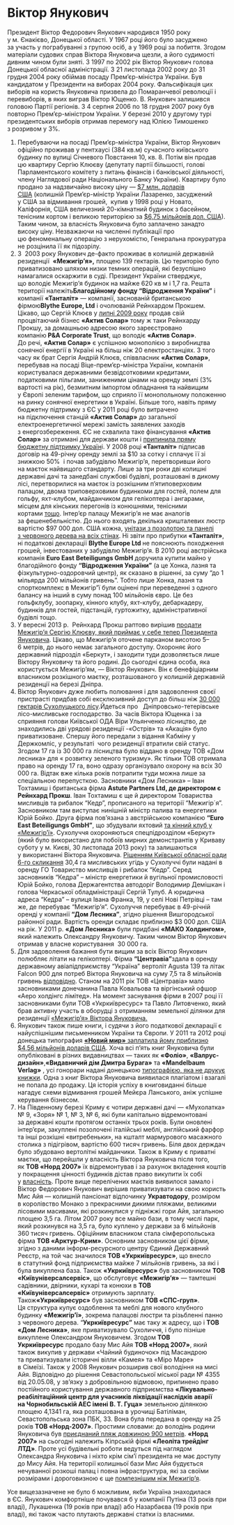 Віктор Янукович
===============

Президент Віктор Федорович Янукович народився 1950 року у м.&nbsp;Єнакієво, Донецької області. У 1967 році його було засуджено за участь у пограбуванні з групою осіб, а у 1969 році за побиття. Згодом матеріали судових справ Віктора Януковича щезли, а його судимості дивним чином були зняті. З 1997 по 2002 рік Віктор Янукович голова Донецької обласної адміністрації. З 21 листопада 2002 року до 31 грудня 2004 року обіймав посаду Прем’єр-міністра України. Був кандидатом у Президенти на виборах 2004 року. Фальсифікація цих виборів на користь Януковича призвела до Помаранчевої революції і перевиборів, в яких виграв Віктор Ющенко. В.&nbsp;Янукович залишився головою Партії регіонів. З 4 серпня 2006 по 18 грудня 2007 року був повторно Прем’єр-міністром України. У березні 2010 у другому турі президентських виборів отримав перемогу над Юлією Тимошенко з розривом у 3%.
<ol>
	<li>Перебуваючи на посаді Прем’єр-міністра України, Віктор Янукович офіційно проживав у пентхаусі (384 кв.м) сучасного київського будинку по вулиці Січневого Повстання 10, кв. 8. Потім він продав цю квартиру Сергію Клюєву (депутату партії більшості, голові Парламентського комітету з питань фінансів і банківської діяльності, члену Наглядової ради Національного Банку України). Квартиру було продано за надзвичайно високу ціну — <a href="http://www.pravda.com.ua/articles/2009/12/7/4518779/">$7 млн. доларів США</a> (колишній Прем’єр-міністр України Лазаренко, засуджений у США за відмивання грошей,  купив у 1998 році у Новато, Каліфорнія, США величезний 20-кімнатний будинок з басейном, тенісним кортом і великою територією за <a href="http://www.unian.ua/news/603178-zmi-ssha-konfiskuvali-palats-lazarenka-u-kaliforniji-foto.html">$6,75 мільйонів дол. США</a>).
Таким чином, за власність Януковича було заплачено занадто високу ціну. Незважаючи на численні публікації про цю феноменальну операцію з нерухомістю, Генеральна прокуратура не розцінила її як підозрілу.</li>
	<li>З  2003 року Янукович де-факто проживає в колишній державній резиденції  <strong>«Межигір’я»,</strong> площею 139 гектарів. Цю територію було приватизовано шляхом низки темних операцій, які безуспішно намагалися оскаржити в суді. Президент України стверджує, що володіє Межигір’я будинок на майже 620 кв м і 1,7 га. Решта території належіть<strong>Благодійному фонду “Відродження України”</strong> і компанії <strong>«Танталіт»</strong> — компанії, заснованій британською фірмою<strong>Blythe Europe, Ltd</strong> і очолюваній Рейнхардом Прокшем. Цікаво, що Сергій Клюєв у <a href="http://www.pravda.com.ua/articles/2011/10/21/6693989/">липні 2009 року</a> продав свій процвітаючий бізнес <strong>«Актив Солар»</strong> тому ж таки Рейнхарду Прокшу, за домашньою адресою якого зареєстровано компанію<strong> P&amp;A Corporate Trust</strong>, що володіє <strong>«Актив Солар»</strong>. До речі, <strong>«Актив Солар»</strong> є успішною монополією з виробництва сонячної енергії в Україні на більш ніж 20 електростанціях. З того часу як брат Сергія Андрій Клюєв, співвласник <strong>«Актив Солар»</strong>, перебував на посаді Віце-прем’єр-міністра України, компанія користувалася державними безвідсотковими кредитами, податковими пільгами, заниженими цінами на оренду землі (3% вартості на рік), безмитним імпортом обладнання та найвищим у Європі зеленим тарифом, що сприяло її монопольному положенню на ринку сонячної енергетики в Україні. Більше того, навіть пряму бюджетну підтримку з ЄС у 2011 році було витрачено на підключення станцій <strong>«Актив Солар»</strong> до загальної електроенергетичної мережі замість заявлених заходів з енергозбереження. ЄС не схвалила таке фінансування <strong>«Актив Солар»</strong> за отримані для держави кошти і <a href="http://korrespondent.net/business/economics/1330916-korrespondent-dengi-iz-solnca-ukrainskaya-stanciya-pererabotki-solnechnoj-energii-stala-povodom-dlya">припинила пряму бюджетну підтримку Україн</a>і. У 2008 році <strong>«Танталіт»</strong> підписав договір на 49-річну оренду землі за $10 за сотку і
сплачує її зі знижкою 50%  і почав забудівлю Межигір’я, перетворивши його на маєток найвищого стандарту. Лише за три роки дві колишні державні дачі та занедбані службові будівлі, розташовані в дикому лісі, перетворилися на маєток із
розкішним п’ятиповерховим палацом, двома триповерховими будинкоми для гостей, полем для гольфу, яхт-клубом, майданчиком для гелікоптера і ангарами, місцем для кінських перегонів із конюшнями, тенісними кортами <a href="http://www.pravda.com.ua/rus/articles/2011/11/9/6742106/">тощо</a>.
Інтер’єр палацу Межигір’я не має аналогів за фешенебельністю. До нього входять декілька кришталевих люстр вартістю $97 000 дол. США кожна, <a href="http://antac.org.ua/en/2012/07/inside-the-mezhyhirya-first-images-of-unprecedented-luxury/">унітази з позолотою та панелі з червоного дерева на всіх стінах</a>. Ні звіти про прибутки <strong>«Танталіт»</strong>, ні податкові декларації <strong>Blythe Europe Ltd </strong>не пояснюють походження грошей, інвестованих у забудівлю Межигір’я. В 2010 році австрійська компанія <strong>Euro East</strong> <strong>Beteiligungs GmbH</strong> доручила купити майно у благодійного фонду <strong>“Відродження України”</strong> (а це Хонка, лазня та фізкультурно-оздоровчий центр), як сказано в рішенні, за суму “до 1 мільярда 200 мільйонів гривень”. Тобто лише Хонка, лазня та спорткомплекс в Межигір”ї були оцінені при переведенні з одного балансу на інший в суму понад 100 мільйонів євро. Це без гольфклубу, зоопарку, кінного клубу, яхт-клубу, дебаркадеру, будинків для гостей, підстанцій, гуртожитку, адмінінстративної будівлі тощо.</li>
	<li>У вересні 2013 р.  Рейнхард Прокш раптово вирішив <a href="http://zn.ua/ECONOMICS/klyuev-kupit-kompaniyu-vladeyuschuyu-rezidenciey-mezhigore-za-146-mln-griven-128459_.html">продати Межигір’я Сергію Клюєву, який приймає у себе тепер Президента Януковича</a>.
Цікаво, що Межигір’я оточене парканом висотою 5–6 метрів, до нього немає загального доступу. Охороняє його державний підрозділ «Беркут», і заходити туди дозволяється лише Віктору Януковичу та його родині. До сьогодні єдина особа, яка
користується Межигір’ям, — Віктор Янукович. Він є бенефіціарним власником розкішного маєтку, розташованого у колишній державній резиденції на березі Дніпра.</li>
	<li>Віктор Янукович дуже любить полювання і для задоволення своєї пристрасті придбав собі ексклюзивний доступ до більш ніж <a href="http://www.pravda.com.ua/articles/2012/05/4/6963872/">30 000 гектарів Сухолуцького лісу</a>.Йдеться про   Дніпровсько-тетерівське лісо-мисливське господарство. За часів Віктора Ющенка і за сприяння голови Київської ОДА Віри Ульянченко лісництво, де знаходились дві урядові резиденції -«Острів» та «Акація» було приватизоване. Спершу його передали з відання Кабміну у Держкомліс, у результаті  чого резиденції втратили свій статус. Згодом 17 га із 30 000 га лісництва було віддано в оренду ТОВ «Дом лесника» для « розвитку зеленого
туризму». Як тільки ТОВ отримала право на оренду 17 га, воно одразу організувало охорону на всіх 30 000 га. Відтак вже кілька років потрапити туди можна лише за спеціальною перепусткою. Засновники «Дом Лесника» – Іван Тохтамиш і британська фірма <strong>Astute Partners Ltd, де директором є Рейнхард Прокш</strong>. Іван Тохтамиш є ще й директором Товариства мисливців та рибалок “Кедр”, прописаного на території “Межигір´я”. Засновником там виступає нинішній міністр палива та енергетики Юрій Бойко. Друга фірма пов’язана з австрійською компанією <strong>“Euro East Beteiligungs GmbH”</strong>, що збудували яхтовий <a href="http://nashigroshi.org/2011/09/01/1000-ha-zahoplenoho-yanukovychem-lisu-obhorodzhuyut-trymetrovym-parkanom/">та кінний клуб у «Межигір’ї»</a>. Сухолуччя охороняються спецпідрозділом «Беркут» (який було використано для побоїв мирних демонстрантів у Криваву суботу у м. Києві, 30
листопада 2013 року) та залишаються у використанні Віктора Януковича. <a href="http://gazeta.ua/articles/politics/_yanukovichu-viddali-v-orendu-na-49-rokiv-mislivski-ugiddya-bilya-mezhigir-ya/455061" target="_blank">Рішенням Київської обласної ради 6-го скликання</a> 30,4 га мисливських угідь у Сухолуччі були надані в оренду ГО Товариство мисливців і рибалок “Кедр”. Серед засновників “Кедра” – міністр енергетики й вугільної промисловості Юрій Бойко, голова Держагентства автодоріг Володимир Демішкан і голова Черкаської обладміністрації Сергій Тулуб. А юридична адреса “Кедра” – вулиця Івана Франка, 19, у селі Нові Петрівці – там же, де перебуває “Межигір’я”. Сухолуччя перебуває в 49-річній оренді у компанії <strong>“Дом Лесника”</strong>, згідно рішення Вишгородської районної ради. Вартість оренди складає приблизно $3 000 дол. США на рік. У 2011 р. <strong>«Дом Лесника»</strong> були придбані <strong>«МАКО Холдингом»</strong>, який належить Олександру Януковичу. Таким чином Віктор Янукович отримав у власне користування  30 000 га.</li>
	<li>Для задоволення бажання бути вищим за всіх Віктор Янукович полюбляє літати на гелікоптері. Фірма <strong>“Центравіа”</strong>здала в оренду державному авіапідприємству “Україна” вертоліт Agusta 139 та літак Falcon 900 для потреб Віктора Януковича на суму 7,5 та 8 мільйонів гривень <a href="http://www.pravda.com.ua/news/2011/07/20/6406225/">відповідно</a>. Станом на 2011 рік ТОВ «Центравіа» мало засновниками донечанина Павла Ковальова та віргінський офшор «Аеро холдінгс лімітед». На момент заснування фірми в 2007 році її засновниками були ТОВ «Укркиївресурс» та Павло Литовченко, який брав активну участь в оборудці з отриманням земельної ділянки для резиденції <a href="http://nashigroshi.org/2012/05/28/yanukovych-litaje-vzhe-dvoma-vertolotamy-agusta-i-odnym-litakom-falcon-za-8-miljoniv/">«Межигір’я» Віктора Януковича.</a></li>
	<li>Янукович також пише книги, і судячи з його податкової декларації є найуспішнішим письменником України та Європи. У 2011 та 2012 році донецька типография <a href="http://gazeta.zn.ua/internal/nepechatnyy-yanukovich-_.html"><strong>«Новий мир»</strong> заплатила йому приблизно $4,56 мільйонів доларів США</a>. Хоча всі п’ять книг Януковича були опубліковані в різних видавництвах — таких як <strong>«Фоліо»</strong>, <strong>«Валрус-дизайн»</strong>,<strong>«Видавничий дім Дмитра Бурага»</strong> та <strong>«Mandelbaum Verlag»</strong> , усі гонорари надані донецькою <a href="http://gazeta.zn.ua/internal/nepechatnyy-yanukovich-_.html">типографією, яка не друкує книжки</a>.
Одна з книг Віктора Януковича виявилася плагіатом і взагалі не попала до продажу. Ця історія успіху в книговиданні більше нагадує схеми відмивання грошей Мейєра Ланського, аніж успішне керування бізнесом.</li>
	<li>На Південному березі Криму є чотири державні дачі — «Мухолатка» № 9, «Зоря» № 1, № 3, № 6, які були
капітально відремонтовані за державні кошти протягом останніх трьох років. Були оновлені інтер’єри, закуплені позолочені італійські меблі, англійський фарфор та інші розкішні «витребеньки», на кшталт мармурового масажного столика з підігрівом, вартістю 600 тисяч гривень. Біля двох держдач було збудовано вертолітні майданчики. Також
в Криму є приватні маєтки, що перейшли у власність Віктора Януковича після того, як <strong>ТОВ «Норд 2007»</strong> їх відремонтував і за рахунок вкладення коштів у покращення цінності будинків дістав право викупити їх собі у <a href="http://www.pravda.com.ua/articles/2013/07/25/6994933/">власність</a>.
Проте вище перелічених маєтків виявилося замало і Віктор Федорович Янукович вирішив приватизувати на свою користь Мис Айя — колишній пансіонат відпочинку <strong>Укравтодору</strong>, розміром в королівство Монако з прекрасними дикими пляжами, великими лісовими масивами, які розкинулися у підніжжі гори Айя, загальною площею 3,5 га. Літом 2007 року все майно бази, в тому числі парк, який розкинувся на 3,5 га, було куплено у держави за 6 мільйонів 360 тисяч гривень. Офіційним власником стала сімферопольська фірма <strong>ТОВ «Арктур-Крим»</strong>. Основним засновником цієї фірми, згідно з даними інформ-ресурсного центру Єдиний Державний Реєстр, на той час значилося <strong>ТОВ «Укркиївресурс»</strong>, що внесло в статутний фонд підприємства майже 7 мільйонів гривень, за які і була викуплена база. Також <strong>«Укркиївресурс»</strong> був засновником <strong>ТОВ «Київуніверсалсервіс»</strong>, що обслуговує <strong>«Межигір’я»</strong> — тамтешні садівники, двірники, кухарі та конюхи в <strong>ТОВ «Київуніверсалсервіс»</strong> отримують зарплату. Також<strong>«Укркиївресурс»</strong> був засновником <strong>ТОВ «СПС-груп»</strong>. Ця структура купує оздоблення та меблі для нового клубного будинку <strong>«Межигір’ї»</strong>, зокрема палацові люстри та різьбленні панно з червоного дерева. “<strong>Укркиївресурс”</strong> має таку ж адресу, що і <strong>ТОВ «Дом Лесника»</strong>, яке приватизувало Сухоличчя, і було пізніше викуплене Олександром Януковичем. Згодом <strong>ТОВ Укркиївресурс</strong> продало базу Мис Айя <strong>ТОВ «Норд 2007»</strong>, який також викупив у держави «Чайний будиночок» під Масандрою та приватизували історичні вілли «Камея» та «Міро Маре» в Сімеїзі. Також у 2008 Янукович розширив свої володіння на мисі Айя. Відповідно до рішення Севастопольської міської ради № 4355 від 20.05.08, у зв’язку з добровільною відмовою, припинено право постійного користування державного підприємства <strong>«Лікувально-реабілітаційний центр для учасників ліквідації наслідків аварії на Чорнобильській АЕС імені В. Т. Гуца»</strong> земельною ділянкою площею 4,1341 га, яка розташована в урочищі Батіліман, Севастопольська зона ПБК, 33. Вона була передана в оренду на 25 років <strong>ТОВ «Норд-2007»</strong>. Простими словами: до володінь родини Януковича був <a href="http://lb.ua/news/2010/11/05/72804_yanukovich_buduie_sobi_v_krimu_priv.html">приєднаний пляж довжиною 900 метрів</a>. <strong>«Норд 2007»</strong> на сьогодні належить Кіпрській фірмі <strong>«Леоліта трейдінг ЛТД»</strong>.
Проте усі будівельні роботи ведуться під наглядом Олександра Януковича і ніхто крім сім’ї президента не має доступу до Мису Айя. На території колишньої бази Мис Айя будується нечуванної розкоші палац і повна інфраструктура, які за своїми розмірами і дороговизною є ще <a href="http://www.pravda.com.ua/articles/2013/07/25/6994933/">помпезнішим ніж Межигір’я</a>.</li>
</ol>
Усе вищезазначене не було б можливим, якби Україна знаходилася в ЄС. Янукович комфортніше почувався б у компанії Путіна (13 років при владі), Лукашенка (19 років при владі) або Назарбаєва (19 років при владі), які також часто плутають державні статки із власними.
